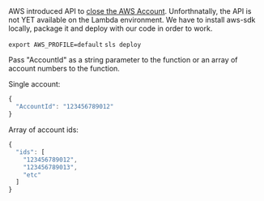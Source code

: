 ##

AWS introduced API to [close the AWS Account](https://github.com/aws/aws-sdk-js/blob/master/CHANGELOG.md#211030). Unforthnatally, the API is not YET available on the Lambda environment. We have to install aws-sdk locally, package it and deploy with our code in order to work. 

`export AWS_PROFILE=default`
`sls deploy`

Pass "AccountId" as a string parameter to the function or an array of account numbers to the function.

Single account:

```javascript
{
  "AccountId": "123456789012"
}
```

Array of account ids:
```javascript
{
  "ids": [
    "123456789012",
    "123456789013",
    "etc"
  ]
}
```